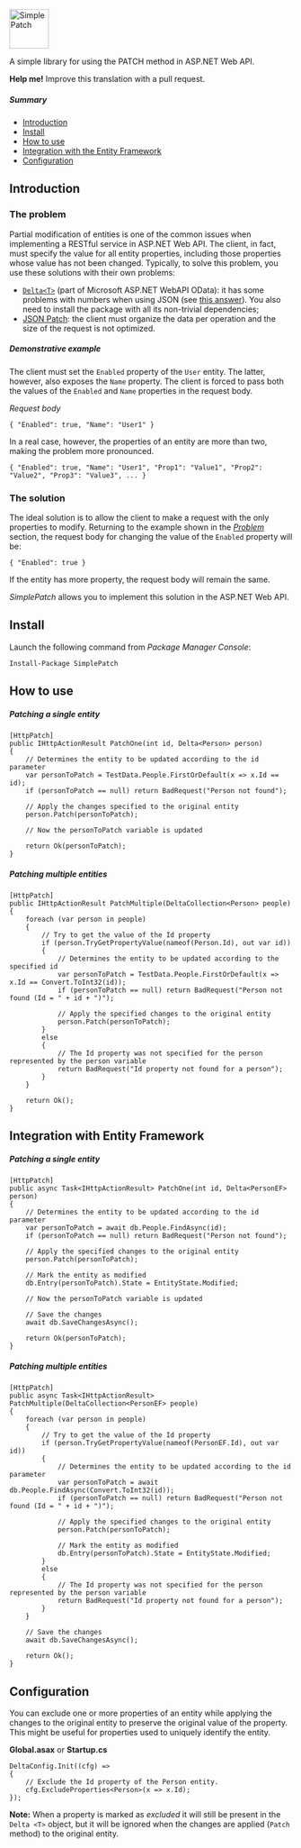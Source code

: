 <img src="http://raw.github.com/OmarMuscatello/SimplePatch/master/simplepatch.png" height="70" alt="SimplePatch">


A simple library for using the PATCH method in ASP.NET Web API.

**Help me!** Improve this translation with a pull request.

##### Summary
- [Introduction](#introduction)
- [Install](#install)
- [How to use](#how-to-use)
- [Integration with the Entity Framework](#integration-with-entity-framework)
- [Configuration](#configuration)

## Introduction

### The problem
Partial modification of entities is one of the common issues when implementing a RESTful service in ASP.NET Web API. The client, in fact, must specify the value for all entity properties, including those properties whose value has not been changed. Typically, to solve this problem, you use these solutions with their own problems:
- [`Delta<T>`](https://msdn.microsoft.com/en-us/library/jj890572(v=vs.118).aspx) (part of Microsoft ASP.NET WebAPI OData): it has some problems with numbers when using JSON (see [this answer](https://stackoverflow.com/a/14734273/7772490)). You also need to install the package with all its non-trivial dependencies;
- [JSON Patch](http://jsonpatch.com/): the client must organize the data per operation and the size of the request is not optimized.

##### Demonstrative example
The client must set the `Enabled` property of the `User` entity. The latter, however, also exposes the `Name` property. The client is forced to pass both the values of the `Enabled` and `Name` properties in the request body.

*Request body*
```   
{ "Enabled": true, "Name": "User1" }
```

In a real case, however, the properties of an entity are more than two, making the problem more pronounced.
```   
{ "Enabled": true, "Name": "User1", "Prop1": "Value1", "Prop2": "Value2", "Prop3": "Value3", ... }
```

### The solution
The ideal solution is to allow the client to make a request with the only properties to modify.
Returning to the example shown in the *[Problem](#the-problem)* section, the request body for changing the value of the `Enabled` property will be:
```   
{ "Enabled": true }
```
If the entity has more property, the request body will remain the same.

*SimplePatch* allows you to implement this solution in the ASP.NET Web API.

## Install
Launch the following command from *Package Manager Console*:
```
Install-Package SimplePatch
```

## How to use
##### Patching a single entity
    [HttpPatch]
    public IHttpActionResult PatchOne(int id, Delta<Person> person)
    {
        // Determines the entity to be updated according to the id parameter
        var personToPatch = TestData.People.FirstOrDefault(x => x.Id == id);
        if (personToPatch == null) return BadRequest("Person not found");

        // Apply the changes specified to the original entity
        person.Patch(personToPatch);

        // Now the personToPatch variable is updated

        return Ok(personToPatch);
    }
##### Patching multiple entities
    [HttpPatch]
    public IHttpActionResult PatchMultiple(DeltaCollection<Person> people)
    {
        foreach (var person in people)
        {
            // Try to get the value of the Id property
            if (person.TryGetPropertyValue(nameof(Person.Id), out var id))
            {
                // Determines the entity to be updated according to the specified id
                var personToPatch = TestData.People.FirstOrDefault(x => x.Id == Convert.ToInt32(id));
                if (personToPatch == null) return BadRequest("Person not found (Id = " + id + ")");

                // Apply the specified changes to the original entity       
                person.Patch(personToPatch);
            }
            else
            {
                // The Id property was not specified for the person represented by the person variable 
                return BadRequest("Id property not found for a person");
            }
        }

        return Ok();
    }

## Integration with Entity Framework
##### Patching a single entity
```
[HttpPatch]
public async Task<IHttpActionResult> PatchOne(int id, Delta<PersonEF> person)
{
    // Determines the entity to be updated according to the id parameter
    var personToPatch = await db.People.FindAsync(id);
    if (personToPatch == null) return BadRequest("Person not found");

    // Apply the specified changes to the original entity     
    person.Patch(personToPatch);

    // Mark the entity as modified
    db.Entry(personToPatch).State = EntityState.Modified;

    // Now the personToPatch variable is updated

    // Save the changes
    await db.SaveChangesAsync();

    return Ok(personToPatch);
}
```

##### Patching multiple entities
```
[HttpPatch]
public async Task<IHttpActionResult> PatchMultiple(DeltaCollection<PersonEF> people)
{
    foreach (var person in people)
    {
        // Try to get the value of the Id property
        if (person.TryGetPropertyValue(nameof(PersonEF.Id), out var id))
        {
            // Determines the entity to be updated according to the id parameter
            var personToPatch = await db.People.FindAsync(Convert.ToInt32(id));
            if (personToPatch == null) return BadRequest("Person not found (Id = " + id + ")");

            // Apply the specified changes to the original entity
            person.Patch(personToPatch);

            // Mark the entity as modified
            db.Entry(personToPatch).State = EntityState.Modified;
        }
        else
        {
            // The Id property was not specified for the person represented by the person variable 
            return BadRequest("Id property not found for a person");
        }
    }

    // Save the changes
    await db.SaveChangesAsync();

    return Ok();
}
```

## Configuration
You can exclude one or more properties of an entity while applying the changes to the original entity to preserve the original value of the property. This might be useful for properties used to uniquely identify the entity.

**Global.asax** or **Startup.cs**
```
DeltaConfig.Init((cfg) =>
{
    // Exclude the Id property of the Person entity.
    cfg.ExcludeProperties<Person>(x => x.Id);
});
```

**Note:** When a property is marked as *excluded* it will still be present in the `Delta <T>` object, but it will be ignored when the changes are applied (`Patch` method) to the original entity.
